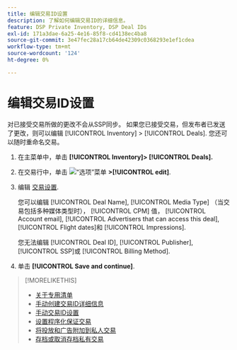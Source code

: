 ```yaml
---
title: 编辑交易ID设置
description: 了解如何编辑交易ID的详细信息。
feature: DSP Private Inventory, DSP Deal IDs
exl-id: 171a3dae-6a25-4e16-85f8-cd4138ec4ba8
source-git-commit: 3e47fec28a17cb64de42309c0368293e1ef1cdea
workflow-type: tm+mt
source-wordcount: '124'
ht-degree: 0%

---
```


# 编辑交易ID设置

对已接受交易所做的更改不会从SSP同步。 如果您已接受交易，但发布者已发送了更改，则可以编辑 [!UICONTROL Inventory] > [!UICONTROL Deals]. 您还可以随时重命名交易。

1. 在主菜单中，单击 **[!UICONTROL Inventory]> [!UICONTROL Deals].**

1. 在交易行中，单击  ![“选项”菜单](/help/dsp/assets/options-menu.png) **>[!UICONTROL edit]**.

1. 编辑 [交易设置](deal-id-settings.md).

   您可以编辑 [!UICONTROL Deal Name], [!UICONTROL Media Type] （当交易包括多种媒体类型时）， [!UICONTROL CPM] 值， [!UICONTROL Account email], [!UICONTROL Advertisers that can access this deal], [!UICONTROL Flight dates]和 [!UICONTROL Impressions].

   您无法编辑 [!UICONTROL Deal ID], [!UICONTROL Publisher], [!UICONTROL SSP]或 [!UICONTROL Billing Method].

1. 单击 **[!UICONTROL Save and continue]**.

>[!MORELIKETHIS]
>
>* [关于专用清单](private-inventory-about.md)
>* [手动创建交易ID详细信息](deal-id-create.md)
>* [手动交易ID设置](deal-id-settings.md)
>* [设置程序化保证交易](programmatic-guaranteed-set-up.md)
>* [将投放和广告附加到私人交易](/help/dsp/inventory/deal-id-attach-placements.md)
>* [存档或取消存档私有交易](/help/dsp/inventory/private-deal-archive-unarchive.md)

